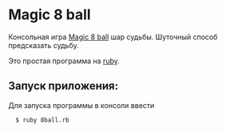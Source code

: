# Magic 8 ball

Консольная игра [Magic 8 ball](https://en.wikipedia.org/wiki/Magic_8-Ball) шар судьбы.
Шуточный способ предсказать судьбу.

Это простая программа на [ruby](https://www.ruby-lang.org/ru/downloads/). 

## Запуск приложения:

Для запуска программы в консоли ввести

```
  $ ruby 8ball.rb
```  